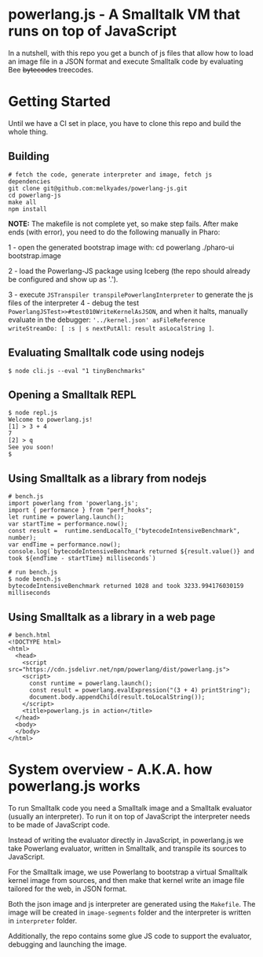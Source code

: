 # powerlang.js - A Smalltalk VM that runs on top of JavaScript

In a nutshell, with this repo you get a bunch of js files that allow how to load an image file in a JSON format and execute Smalltalk code by evaluating Bee ~~bytecodes~~ treecodes.

# Getting Started

Until we have a CI set in place, you have to clone this repo and build the whole thing.
  
## Building

  

    # fetch the code, generate interpreter and image, fetch js dependencies
    git clone git@github.com:melkyades/powerlang-js.git
    cd powerlang-js
    make all
    npm install

**NOTE:** The makefile is not complete yet, so make step fails. After make ends (with error), you need to do the following manually in Pharo:

1 - open the generated bootstrap image with:
     cd powerlang
     ./pharo-ui bootstrap.image

2 - load the Powerlang-JS package using Iceberg (the repo should already be configured and show up as '.').

3 - execute `JSTranspiler transpilePowerlangInterpreter` to generate the js files of the interpreter
4 - debug the test `PowerlangJSTest>>#test010WriteKernelAsJSON`, and when it halts, manually evaluate in the debugger: `'../kernel.json' asFileReference writeStreamDo: [ :s | s nextPutAll: result asLocalString ]`.

## Evaluating Smalltalk code using nodejs
    $ node cli.js --eval "1 tinyBenchmarks"

## Opening a Smalltalk REPL
    $ node repl.js
    Welcome to powerlang.js!
    [1] > 3 + 4
    7
    [2] > q
    See you soon!
    $

## Using Smalltalk as a library from nodejs

    # bench.js
    import powerlang from 'powerlang.js';
    import { performance } from "perf_hooks";
    let runtime = powerlang.launch();
    var startTime = performance.now();
    const result =  runtime.sendLocalTo_("bytecodeIntensiveBenchmark", number);
    var endTime = performance.now();
    console.log(`bytecodeIntensiveBenchmark returned ${result.value()} and took ${endTime - startTime} milliseconds`)

    # run bench.js
    $ node bench.js
    bytecodeIntensiveBenchmark returned 1028 and took 3233.994176030159 milliseconds

## Using Smalltalk as a library in a web page

    # bench.html
    <!DOCTYPE html>
    <html>
      <head>
        <script src="https://cdn.jsdelivr.net/npm/powerlang/dist/powerlang.js">
        <script>
          const runtime = powerlang.launch();
          const result = powerlang.evalExpression("(3 + 4) printString");
          document.body.appendChild(result.toLocalString());
        </script>
        <title>powerlang.js in action</title>
      </head>
      <body>
      </body>
    </html>

# System overview - A.K.A. how powerlang.js works

To run Smalltalk code you need a Smalltalk image and a Smalltalk evaluator (usually an interpreter).
To run it on top of JavaScript the interpreter needs to be made of JavaScript code.

Instead of writing the evaluator directly in JavaScript, in powerlang.js we take Powerlang evaluator, written in Smalltalk, and transpile its sources to JavaScript.

For the Smalltalk image, we use Powerlang to bootstrap a virtual Smalltalk kernel image from sources, and then make that kernel write an image file tailored for the web, in JSON format.

Both the json image and js interpreter are generated using the `Makefile`. The image will be created in `image-segments` folder and the interpreter is written in `interpreter` folder.

Additionally, the repo contains some glue JS code to support the evaluator, debugging and launching the image.



